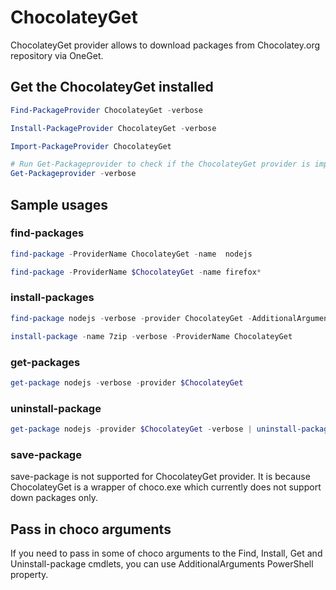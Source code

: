 # ChocolateyGet
ChocolateyGet provider allows to download packages from Chocolatey.org repository via OneGet.


## Get the ChocolateyGet installed
```PowerShell
Find-PackageProvider ChocolateyGet -verbose

Install-PackageProvider ChocolateyGet -verbose

Import-PackageProvider ChocolateyGet

# Run Get-Packageprovider to check if the ChocolateyGet provider is imported
Get-Packageprovider -verbose
```

## Sample usages
### find-packages
```PowerShell
find-package -ProviderName ChocolateyGet -name  nodejs

find-package -ProviderName $ChocolateyGet -name firefox*
```

### install-packages
```PowerShell
find-package nodejs -verbose -provider ChocolateyGet -AdditionalArguments --exact | install-package

install-package -name 7zip -verbose -ProviderName ChocolateyGet
```
### get-packages
```PowerShell
get-package nodejs -verbose -provider $ChocolateyGet
```
### uninstall-package
```PowerShell
get-package nodejs -provider $ChocolateyGet -verbose | uninstall-package -AdditionalArguments '-y --remove-dependencies' -Verbose
```
### save-package

save-package is not supported for ChocolateyGet provider. It is because ChocolateyGet is a wrapper of choco.exe which currently does not support down packages only.

## Pass in choco arguments
If you need to pass in some of choco arguments to the Find, Install, Get and Uninstall-package cmdlets, you can use AdditionalArguments PowerShell property.

